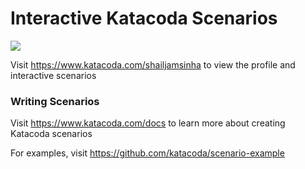 # Interactive Katacoda Scenarios

[![](http://shields.katacoda.com/katacoda/shailjamsinha/count.svg)](https://www.katacoda.com/shailjamsinha "Get your profile on Katacoda.com")

Visit https://www.katacoda.com/shailjamsinha to view the profile and interactive scenarios

### Writing Scenarios
Visit https://www.katacoda.com/docs to learn more about creating Katacoda scenarios

For examples, visit https://github.com/katacoda/scenario-example
